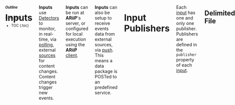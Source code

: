 <aside class="large-3 columns" markdown="1" style="position:fixed;font-size:80%;">

##### Outline
{:.no_toc}

* TOC
{:toc}

</aside>

<!-- [TOC] for Python markdown parser -->

 <div class="large-9 columns" role="content"  markdown="1">

# Inputs

**Inputs** use [Detectors][] to monitor, in real-time, via [polling][], external [sources][] for content changes. Content changes trigger new events.

**Inputs** can be run at **ARiiP**'s server, or configured for local execution using the **ARiiP** [client][]. 

**Inputs** can also be setup to receive events data from external sources, via [push][]. This means a data package is POSTed to an predefined service.

# Input Publishers

Each [input][] has one and only one publisher. Publishers are defined in the `publisher` property of each [input][]. 

## Delimited File

A [Detector][] monitors delimited files accessible through a valid URI (`http://`, `ftp://`, `file://`). These files can have any number of columns delimited by common data exchange delimiters (`;`,`,`,`:`,`|`,`\t`). If an `id` column is configured, the change detection is performed using simple identifier matching: if the `id` has not been seen yet, it is sent for integration. If no `id` column is setup, the [Detector][] performs a hashing function over the entire row content. In this case, the resulting `hash` is matched against the list of already integrated rows.

**Example**

    {
      "publisher": "csv",
      "payload": {
        "uri": "https://ariip.com/",
        "cache": "0",
        "headers": "on",
        "delimiter": "\n",
        "selectors": [
          {
            "id": 1
          },
          {
            "key": 2
          }
        ]
      },
      "identifier": "input id",
      "title": "input title",
      "help": "input helpsd",
      "schedule": "1w"
    }

## Database

A [Detector][] can be configured to monitor a database. In this scenario, a _SELECT_ query must be configured to access the database, retrieving the list of values that are being monitored. If an `id` column is configured, the change detection is performed using simple identifier matching: if the `id` has not been seen yet, it is sent for integration. If no `id` column is setup, the **Detector** performs a hashing function over the entire row content. In this case, the resulting `hash` is matched against the list of already integrated rows.

**Example**

    {
      "publisher": "sql",
      "payload": {
        "cache": "id",
        "server": "mysql",
        "host": "localhost",
        "port": "3306",
        "database": "ARiiP",
        "username": "root",
        "password": "telematica",
        "query": "SELECT * FROM variants;",
        "selectors": [
          {
            "id": "id"
          },
          {
            "refseq": "rs"
          },
          {
            "variant": "mutation"
          },
          {
            "gene": "gene"
          },
          {
            "url": "link"
          }
        ]
      },
      "identifier": "variants",
      "title": "variants",
      "help": "variants",
      "schedule": "1h"
    }


## Structured File

A **Detector** can monitor structured files for more complex data exchange scenarios. Structured files are accessible through a valid URI (`http://`, `ftp://`, `file://`) and their content must be valid XML or JSON. Monitored data are configured through XPath or JSONPath queries. If an `id` query is configured, the change detection is performed using simple identifier matching: if the `id` has not been seen yet, it is sent for integration. If no `id` query is setup, the **Detector** performs a hashing function over the entire processed query response content. In this case, the resulting `hash` is matched against the list of already integrated results.

# Client

[Inputs][] can be executed locally using the [ARiiP client script](https://github.com/pdrlps/ARiiP-client). This script uses the **ARiiP** [gem][] to access **ARiiP**'s [API](#fluxcapacitor), analyzing local content and processing identified [events][] (i.e., delivering the endpoint directly).

Local clients bring three key benefits to the **ARiiP** platform: distributed monitoring, improved load control and better security.
At the architecture level, any number of inputs can be remotely deployed and configured to push data to the main **ARiiP** server. 
[Inputs][]' scheduling is more flexible. [Inputs][] run as a standalone ruby script with an associated configuration file. Script execution can be automated, using a cron job task for instance, or can be run ad-hoc, when the data owners want to integrate/publish new data.
With client-side [inputs][], sensitive content,  such as authentication credentials or private API tokens, do not need to be registered in **ARiiP**'s server platform. 

# Detector

The **Detector** engine will perform the [polling][] of configured [sources][] using configured [inputs][]. Spot the Differences monitors specified resources looking for changes in the output content. **Detector**'s algorithm identifies what has changed since the last visit to a data source (using hashes and id matching). When content changes are detected, the **Detector** triggers a new [event][]. [Events][] will then be processed through configured **ARiiP** integration rules. In the system, detected events are sent for processing to the **FluxCapacitor**.

# Outputs

**Outputs** are used to define how **ARiiP** will handle [events][] data obtained by the [inputs][]. 

## Metadata

### Identifier

A key for consumption by the [Postman][postman]. Needs to be at least 2 characters long, start with an alpha, and only contain a-z, A-Z, 0-9 or _.

**Example**: *mapper* or *issue*

**Property**: `identifier` (maps to `dc:identifier`)

### Title

A human readable Title shown in the UI as a user works to complete an [Action][action].

**Example**: *Variant* or *Title*

**Property**: `label` (maps to `dc:title`)

### Help Text

Human readable description of an action field, useful for describing some detail you couldn't list in the title.

**Example**: *Choose which room to send the message to.* or *Add a title to the note.*

**Property**: `help` (maps to `dc:description`)

### Publisher

The type of endpoint publisher that will be delivered by the Postman.

**Available Publishers**: *url*, *sql*, *sparql*, *mail*, *file*, *json*...

**Property**: `publisher`  (maps to `dc:publisher`)

### Payload

Object containing the set of properties specific to each [delivery][delivery] type.

**Example**: *{"id":"%{id}","subject":"%{subject}"}* or *{"title":"%{title}","key":"%{key}"}*

**Property**: `payload` (related to `ARiiP:payload` object)

## Sample

Sample configuration for exchanged data between the application controller and the [Integrations][]. Each [Delivery Endpoint][deliveryendpoint] type will have its own set of configuration properties, defined in the object payload.

    {
      "publisher": "url",
      "identifier": "ARiiP",
      "title": "label",
      "payload": {
        "url": "http://www.example.com",
        "method": "post"
        ...
      }
    }

# Output Types

[Outputs][] have one (and only one) type. This defines what processing is required in the [Postman][postman] engine for successful delivery of the data. Variables in each endpoint are marked within `%{ }` characters.

## Email

Sends custom emails to the configured recipients. **Note** that emails are sent from the server configured in **ARiiP**'s Rails settings.

### Metadata

#### Subject

The subject for the new mail to be sent by the [Postman][postman].

**Example**: *[ARiiP] new mail for %{ARiiP.action_identifier}*

**Property**: `subject` (maps to `dc:subject`)

#### To

An array with the main destination for the email.

**Example**: *["johndoe@gmail.com", "%{to}"]*

**Property**: `to` (maps to `ARiiP:to`)

#### CC

An array with the CC destination for the email.

**Example**: *["johndoe@gmail.com", "%{to}"]*

**Property**: `cc` (maps to `ARiiP:cc`)

#### BCC

An array with the BCC destination for the email.

**Example**: *["johndoe@gmail.com", "%{to}"]*

**Property**: `bcc` (maps to `ARiiP:bcc`)

#### Body

The body for the message being sent.

**Example**: *Hello %{first_name}! Welcome to ARiiP!--\n%{ARiiP.datetime}*

**Property**: `body` (maps to `ARiiP:body`)

## Dropbox Management

In addition to accessing files on your server workspace, **ARiiP** can interact with your Dropbox to create or update files. The configuration is just like the **File Management** endpoint, detailed next.

## File Management

Changes files directly on the file system. 

### Metadata

#### Content

Template for the content being written to the selected file.

**Example**: *%{id},%{ARiiP.datetime}\n*

**Property**: `content` (maps to `ARiiP:content`)

#### Method

Defines what is the type of the change that will be performed in the file by the [Postman][postman].

**Example**: *append*, *create*

**Property**: `method` (maps to `ARiiP:method`)

##### Append

The _append_ method will add the content (from the property `content`) to the specified file. **Note** that the append method will attempt to create the file if it does not exist.

##### Create

The _create_ method will create a new file with the generated content (from the property `content`).

#### URI

The file URI. Not that filenames can include _variables_. The use of full system file URIs (starting with _file://_) is advised.

**Example**: */Temp/log.csv*

**Property**: `uri` (maps to `ARiiP:uri`)

### Sample

    {
      "identifier": "github_2_file",
      "title": "GitHub to File",
      "help": "a",
      "publisher": "file",
      "variables": null,
      "payload": {
        "method": "append",
        "uri": "data/github.csv",
        "content": "%{ARiiP.date},%{before},%{after},%{repository}\n"
      }
    }

## SQL Query

The SQL Query [Delivery Endpoint][deliveryendpoint] will execute the specified SQL query in the destination database. 
 
### Metadata

#### Server

A string matching the available database servers.

**Example**: *sqlserver*, *mysql*, *postgres*, *sqlite*

**Property**: `server` (maps to `ARiiP:server`)

#### Host

Address for the database host. This value defaults to `localhost` if no data is provided.

**Example**: *localhost*, *192.168.2.5*

**Property**: `host` (maps to `ARiiP:host`)

#### Port

Port open for connection in the database host. This value defaults to the standard server port (Ex: `3306` for `mysql`) if no data is provided.

**Example**: *3306*, *1255*

**Property**: `port` (maps to `ARiiP:port`)

#### Database Name

Database name where the query will be performed. 

**Example**: *wave10*, *issues*

**Property**: `database` (maps to `ARiiP:database`) (**mandatory**)

#### Username

Database user.

**Example**: *john_doe*

**Property**: `username` (maps to `ARiiP:username`) (**mandatory**)

#### Password

User password. The password is hashed before being exchanged between any service.

**Example**: *qwerty§12345*

**Property**: `password` (maps to `ARiiP:password`) (**mandatory**)

#### Query

The query that will be executed by the [Postman][postman] in the configured database. 

**Example**: *INSERT INTO issues (title, description, timestamp) VALUES ('{%title}, '%{description}', getdate());*

**Property**: `query` (maps to `ARiiP:server`) (**mandatory**)

## URL Route

Perform the selected request type on the configured URL, passing on configured parameters.

### Metadata

#### Method

Defines what is the type of the request that will be executed by the [Postman][postman].

**Example**: *get*, *post*, *delete*

**Property**: `method` (maps to `ARiiP:method`)

##### GET

The URL Route [Delivery Endpoint][] will issue a GET request to the defined URL. URI *keys* are used to match [Action Fields][] defined in the [variables][variables].

**Example**: http://example.com/services/`%{id}`/`%{description}`/`%{otherpayload}`

##### POST

This URL Route POSTs extracted data to the defined URL route. [Action Fields][actionfields] are mapped to specific key/value pairs in the request metadata. The POSTed payload is included in the `payload` object in the endpoint.

**Example**:

    "payload": {
      "type": "%{type}",
      "key": "%{key}",
      "label": "%{label}",
      "id": "%{id}"
    }

**Property**: `payload` (related to `ARiiP:payload` object)

#### URI

The destination URL for the request.

**Example**: https://ariip.com/postman/%{id}, http://bmd-software.com/

**Property**: `uri` (maps to `ARiiP:uri`)

# Events

**Events** are occurrences of specific conditions that will trigger an [Integration][]. **ARiiP** events are registered when:

- New issue  (Ex: GitHub)
- New row in table (Ex: WAVe)
- New image in index (Ex: Dicoogle)

You can think of an **Event** as the _ignition_ of a new [integration][].

Basically, they're things that happen in monitored systems which cause a defined action to happen. Additionally, events supply data about what happened. These data will be passed on to the [Integrations][] controller, which validates them and moves them to the [Postman][] for execution through the [Delivery Endpoint][deliveryendpoint].

For example, say a service has a "New Row Added" event being monitored. We will detect when this event happens using a [polling][] strategy. The general event data will be something like this:

    {
      "id": 987654,
      "create_at": "Mon, 17 Sep 2013 15:07:01 0000",
      "input_id": 1,
      "payload": { ... }
    }

These key/value objects are available for mapping into the action as required.

# FluxCapacitor

**FluxCapacitor** is **ARiiP**'s' API. It controls everything happening within the platform, whether it was triggered internally or by any of the distributed clients.

## Public Methods

### Verify Cache

This methods is used by [client][] [inputs][] to verify if a specific set of properties has already been processed by **ARiiP**. When the content is not on the cache, i.e. has not been processed yet, this method returns the list of [endpoints][deliveryendpoint] associated with provided [input][] for delivery.

**Address**: POST to `../ARiiP/fluxcapacitor/verify.json`

**Example**
  
      {
      "access_token": 987654,
      "input":"csv_input"",
      "cache": 1,
      "seed": "abc",
      "payload": { ... }
    }

# Gem

**ARiiP** [gem](http://rubygems.org/gems/arii) includes all monitoring and detection features required by distributed [inputs][] in a single [open-source package](https://github.com/pdrlps/arii-gem).

To install, add this line to your application's Gemfile:

    gem 'arii'


And then execute:

    $ bundle


Or install it yourself as:

    $ gem install arii


Sample usage can be found in **ARiiP**'s [client][].

# Helper Functions

**ARiiP** includes several internal functions allowing quick access to generic variables that can be used in all [outputs][outputs]. These functions allow the endpoints to retrieve information such as date/time, random numbers or strings, among many others.

## Usage

**ARiiP** helper functions are used just like the endpoint [variables][], changing only the start character form `%` to `$`. These reserved keywords are written as `ARiiP.function name`.

## Function list

* `date`: returns the system date
* `datetime`: returns the system date with time included (until _ms_)
* `environment`: returns the server execution environment (from Rails)
* `hostname`: returns the postman server hostname
* `random_int`: returns a random integer number
* `random_string`: returns a random string with 8 characters
* `random_hex`: returns a random hex string with 64 characters

## Code

The `ARiiP.code` function allows running arbitrary code Ruby within your endpoint. This allows implementing simple variable comparisons or more complex operations. For instance, the functions listed previously could be reproduced using a `code` segment:

* _datetime_: `${ARiiP.code( Time.now )}`

Other **examples**:

* _if_ statement, appending to file: `%{title},${ARiiP.code( %{b} > %{a} ? '%{big}' : '%{small}'  )}``


Some additional notes on `code` blocks:

* There are some validations to prevent executing malicious code. However, there are still open security issues. Handle with care.
* The `code` block must return (or use) something (object, function, array) that can be cast as a String.
* Multiline code is **not** possible.

# Hooks

The traditional workflow uses the [Detector][] to detect new [events][]. However, [events][] can be pushed into **ARiiP** using the Web/REST hooks interface. In this case, the hook payload is directly [pushed][push] to the [Integration][].
Relevant data must be sent in the POST request parameters. Upon receiving these data, **ARiiP** will start the [detector][] for the identified [input][], processing the associated [integrations][].

**Address**: Hooks must [push][] data to `ARiiP/push/<input_identifier>.js` address.

# Icons

Here's **ARiiP** iconography legend.

<ul class="no-bullet">
<li><a class="icon-about xl-icon"> </a> about</li>
<li><a class="icon-add xl-icon"> </a> add (add sample input, integration or endpoint)</li>
<li><a class="icon-input xl-icon"> </a> input</li>
<li><a class="icon-delete xl-icon"> </a> delete/remove</li>
<li><a class="icon-details xl-icon"> </a> details (input or endpoint configuration details)</li>
<li><a class="icon-documentation xl-icon"> </a> documentation</li>
<li><a class="icon-download xl-icon"> </a> download</li>
<li><a class="icon-settings xl-icon"> </a> edit/settings</li>
<li><a class="icon-list xl-icon"> </a> events (on input: events found, on endpoint: deliveries made)</li>
<li><a class="icon-files xl-icon"> </a> files</li>
<li><a class="icon-ariip xl-icon"> </a> logo</li>
<li><a class="icon-install xl-icon"> </a> install</li>
<li><a class="icon-integration xl-icon"> </a> integration</li>
<li><a class="icon-publisher xl-icon"> </a> publisher</li>
<li><a class="icon-schedule xl-icon"> </a> schedule</li>
<li><a class="icon-selectors xl-icon"> </a> selectors</li>
<li><a class="icon-signout xl-icon"> </a> sign out</li>
<li><a class="icon-signup xl-icon"> </a> sign up</li>
<li><a class="icon-template xl-icon"> </a> endpoint</li>
<li><a class="icon-trash xl-icon"> </a> trash</li>
<li><a class="icon-user xl-icon"> </a> user</li>
<li><a class="icon-view xl-icon"> </a> view</li>
</ul>

# Integrations

**Integrations** are the complete workflows of what users want to achieve, associating one or more [inputs][] with one or more [outputs][].

**Examples**

- Add metadata to index (Ex: Dicoogle)
- Add new data to database (Ex: WAVe)
- Create issue from task (Ex: Redmine)

You can think of **Integrations** as the full path from database SELECTs or file processing to POSTs, writes, query executions, or the creation of a resource. **Integrations** start with the [inputs][] and are finalized by the [Postman](#Postman) using the specified [outpus][].

## Metadata

### Title

This is a human readable label a user would see when browsing the integrations dashboard describing. Make it short but descriptive.

**Example**: *Create issue*, *Add variant* or *Index document*

### Identifier

This is a field only really used internally for both prefill and scripting references. Needs to be at least 2 characters long, start with an alpha, and only contain a-z, A-Z, 0-9 or _.

**Example**: *create_issue*, *add_variant* or *index*

### Help Text

This is some human-readable explanatory text, usually something that clarifies what the integration does.

**Example**: *Adds a new variant to the configured database*.

# Polling

Polling is the process of repeatedly hitting the same endpoint looking for new data. Unfortunately, ARiiP uses the [Detector][] to do this. We don't like doing this (its wasteful), vendors don't like us doing it (again, its wasteful) and users dislike it (they have to wait a maximum interval to detect new events). However, it is the one method that is ubiquitous, so we support it.

It is also closely tied into how ARiiP handles deduplication.

A more modern approach uses Web/REST hooks. This way, services can [push][] data into **ARiiP**, which reduces the application load.

# Postman

Handles the final step of the [integrations][]: gets the [integration fields][] and applies them to the [delivery endpoint][] for execution.

# Push

**ARiiP** in addition to polling, [integrations][] can be configured to receive data directly from external services. *Pushing* data into **ARiiP** will start processing the [inputs][] specified in the push request. [Inputs][] can be configured to not run in any specific schedule, meaning that they will only run when they receive data via push. However, note that you can push data into any [input][], even if they have specific monitoring schedules.

# Sources

**Sources** setup the location of external content for event detection. The [Detector][] uses a [polling][] process to identify new [events][] in monitored resources. There a few changes tough, URL Routes can only be GET and SQL queries must contain a SELECT statement.

# Variables

[Inputs][] and [outputs][] can have an endless number of variables being matched within **ARiiP**. Variables are available in _payload_ objects in any configuration. Variables are extracted from configured in [Inputs][] and [Outputs][].

## Usage

**ARiiP** identifies variables by matching content in property values within `%{ }`. On [endpoint][] processing, each variable is replaced with content from the sent payload. Variables can be included in SQL queries, URIs or request parameters. **Note** that **ARiiP** [helper functions][helpers] are also variables.

**Example**:  `%{name}` is replaced by the `name` property in the calling function parameters hash. 

</div>


[input]:              #inputs
[inputs]:             #inputs
[client]:             #client
[Output]:             #outputs
[Outputs]:            #outputs
[gem]:                #gem
[Integration]:        #integrations
[Integrations]:       #integrations
[integration fields]: #integration-fields
[Detector]:           #detector
[Detectors]:          #detector
[event]:              #events
[events]:             #events
[Field Types]:        #field-types
[helpers]:            #helper-functions
[polling]:            #polling
[Postman]:            #postman
[postman]:            #postman
[push]:               #push
[source]:             #sources
[sources]:            #sources
[variables]:          #variables
